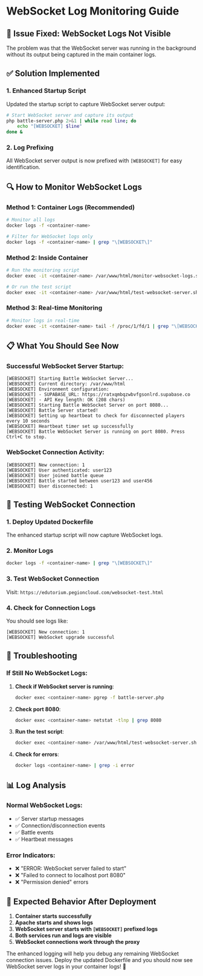 # WebSocket Log Monitoring Guide

## 🔧 Issue Fixed: WebSocket Logs Not Visible

The problem was that the WebSocket server was running in the background without its output being captured in the main container logs.

## ✅ Solution Implemented

### 1. **Enhanced Startup Script**
Updated the startup script to capture WebSocket server output:
```bash
# Start WebSocket server and capture its output
php battle-server.php 2>&1 | while read line; do
    echo "[WEBSOCKET] $line"
done &
```

### 2. **Log Prefixing**
All WebSocket server output is now prefixed with `[WEBSOCKET]` for easy identification.

## 🔍 How to Monitor WebSocket Logs

### Method 1: Container Logs (Recommended)
```bash
# Monitor all logs
docker logs -f <container-name>

# Filter for WebSocket logs only
docker logs -f <container-name> | grep "\[WEBSOCKET\]"
```

### Method 2: Inside Container
```bash
# Run the monitoring script
docker exec -it <container-name> /var/www/html/monitor-websocket-logs.sh

# Or run the test script
docker exec -it <container-name> /var/www/html/test-websocket-server.sh
```

### Method 3: Real-time Monitoring
```bash
# Monitor logs in real-time
docker exec -it <container-name> tail -f /proc/1/fd/1 | grep "\[WEBSOCKET\]"
```

## 📋 What You Should See Now

### Successful WebSocket Server Startup:
```
[WEBSOCKET] Starting Battle WebSocket Server...
[WEBSOCKET] Current directory: /var/www/html
[WEBSOCKET] Environment configuration:
[WEBSOCKET] - SUPABASE_URL: https://ratxqmbqzwbvfgsonlrd.supabase.co
[WEBSOCKET] - API Key length: OK (208 chars)
[WEBSOCKET] Starting Battle WebSocket Server on port 8080...
[WEBSOCKET] Battle Server started!
[WEBSOCKET] Setting up heartbeat to check for disconnected players every 10 seconds
[WEBSOCKET] Heartbeat timer set up successfully
[WEBSOCKET] Battle WebSocket Server is running on port 8080. Press Ctrl+C to stop.
```

### WebSocket Connection Activity:
```
[WEBSOCKET] New connection: 1
[WEBSOCKET] User authenticated: user123
[WEBSOCKET] User joined battle queue
[WEBSOCKET] Battle started between user123 and user456
[WEBSOCKET] User disconnected: 1
```

## 🚀 Testing WebSocket Connection

### 1. **Deploy Updated Dockerfile**
The enhanced startup script will now capture WebSocket logs.

### 2. **Monitor Logs**
```bash
docker logs -f <container-name> | grep "\[WEBSOCKET\]"
```

### 3. **Test WebSocket Connection**
Visit: `https://edutorium.pegioncloud.com/websocket-test.html`

### 4. **Check for Connection Logs**
You should see logs like:
```
[WEBSOCKET] New connection: 1
[WEBSOCKET] WebSocket upgrade successful
```

## 🔧 Troubleshooting

### If Still No WebSocket Logs:

1. **Check if WebSocket server is running**:
   ```bash
   docker exec <container-name> pgrep -f battle-server.php
   ```

2. **Check port 8080**:
   ```bash
   docker exec <container-name> netstat -tlnp | grep 8080
   ```

3. **Run the test script**:
   ```bash
   docker exec <container-name> /var/www/html/test-websocket-server.sh
   ```

4. **Check for errors**:
   ```bash
   docker logs <container-name> | grep -i error
   ```

## 📊 Log Analysis

### Normal WebSocket Logs:
- ✅ Server startup messages
- ✅ Connection/disconnection events
- ✅ Battle events
- ✅ Heartbeat messages

### Error Indicators:
- ❌ "ERROR: WebSocket server failed to start"
- ❌ "Failed to connect to localhost port 8080"
- ❌ "Permission denied" errors

## 🎯 Expected Behavior After Deployment

1. **Container starts successfully**
2. **Apache starts and shows logs**
3. **WebSocket server starts with `[WEBSOCKET]` prefixed logs**
4. **Both services run and logs are visible**
5. **WebSocket connections work through the proxy**

The enhanced logging will help you debug any remaining WebSocket connection issues. Deploy the updated Dockerfile and you should now see WebSocket server logs in your container logs! 🚀
